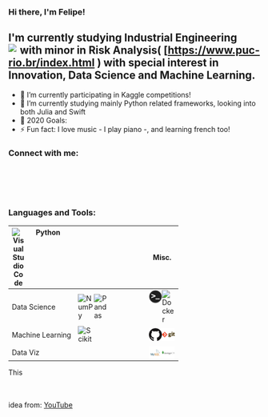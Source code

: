 ### Hi there, I'm Felipe!

## I'm currently studying Industrial Engineering with minor in Risk Analysis(<img align="left" width="23px" src="https://logodownload.org/wp-content/uploads/2015/02/puc-rio-logo.gif"/>  [https://www.puc-rio.br/index.html  )  with special interest in Innovation, Data Science and Machine Learning.

- 🔭 I’m currently participating in Kaggle competitions!
- 🌱 I’m currently studying mainly Python related frameworks, looking into both Julia and Swift 
- 🥅 2020 Goals: 
- ⚡ Fun fact: I love music - I play piano -, and learning french too!

### Connect with me:

### ![<img src="https://cdn.jsdelivr.net/npm/simple-icons@v3/icons/linkedin.svg" width=26px>]("https://linkedin.com/in/felipe-whitaker")
<br />

### Languages and Tools:

| <img align="left" alt="Visual Studio Code" width="26px" src="https://seeklogo.com/images/P/python-logo-A32636CAA3-seeklogo.com.png"/> Python |                                                              | Misc.                                                        |
| ------------------------------------------------------------ | ------------------------------------------------------------ | ------------------------------------------------------------ |
| Data Science<br/>                                            | <img align="left" alt="NumPy" width="32px" src="https://user-images.githubusercontent.com/50221806/86498201-a8bd8680-bd39-11ea-9d08-66b610a8dc01.png"/><img align="left" alt="Pandas" width="32px" src="https://www.pinclipart.com/picdir/middle/367-3678882_python-logo-clipart-easy-pandas-python-logo-png.png"/> | <img align="left" alt="Terminal" width="26px" src="https://raw.githubusercontent.com/github/explore/80688e429a7d4ef2fca1e82350fe8e3517d3494d/topics/terminal/terminal.png" />   <img align="left" alt="Docker" width="26px" src="https://www.docker.com/sites/default/files/d8/2019-07/vertical-logo-monochromatic.png"/> |
| Machine Learning<br>                                         | <img align="left" alt="Scikit" width="32px" src="https://e7.pngegg.com/pngimages/905/45/png-clipart-scikit-learn-python-scikit-logo-brand-learning-text-computer.png"/><img align="left" alt="" width="32px" src="https://pytorch.org/assets/images/pytorch-logo.png"/><img align="left" alt="" width="32px" src="https://cdn.thingiverse.com/renders/da/92/e5/34/92/75ec2c363da99e3900f3849f71463208_preview_featured.jpg"/><img align="left" alt="" width="32px" src="  https://miro.medium.com/max/1632/1*xUKbaYzdWRbcrbtetRqoyg.png"/> | <img align="left" alt="GitHub" width="26px" src="https://raw.githubusercontent.com/github/explore/78df643247d429f6cc873026c0622819ad797942/topics/github/github.png"/><img align="left" alt="Git" width="26px" src="https://raw.githubusercontent.com/github/explore/80688e429a7d4ef2fca1e82350fe8e3517d3494d/topics/git/git.png" /> |
| Data Viz<br>                                                 |                                                              | <img align="left" alt="MySQL" width="26px" src="https://raw.githubusercontent.com/github/explore/80688e429a7d4ef2fca1e82350fe8e3517d3494d/topics/mysql/mysql.png" /><img align="left" alt="MongoDB" width="26px" src="https://raw.githubusercontent.com/github/explore/80688e429a7d4ef2fca1e82350fe8e3517d3494d/topics/mongodb/mongodb.png" /> |
This

<img align="left" alt="" width="32px" src=""/> 

  





  

<br /><br />
idea from: [YouTube](https://www.youtube.com/watch?v=n6d4KHSKqGk)

